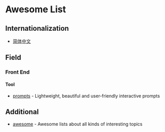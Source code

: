 # Awesome List

## Internationalization

- [简体中文](./README-CN.md)

## Field

### Front End

#### Tool

- [prompts](https://github.com/terkelg/prompts.git) - Lightweight, beautiful and user-friendly interactive prompts

## Additional

- [awesome](https://github.com/sindresorhus/awesome) - Awesome lists about all kinds of interesting topics

